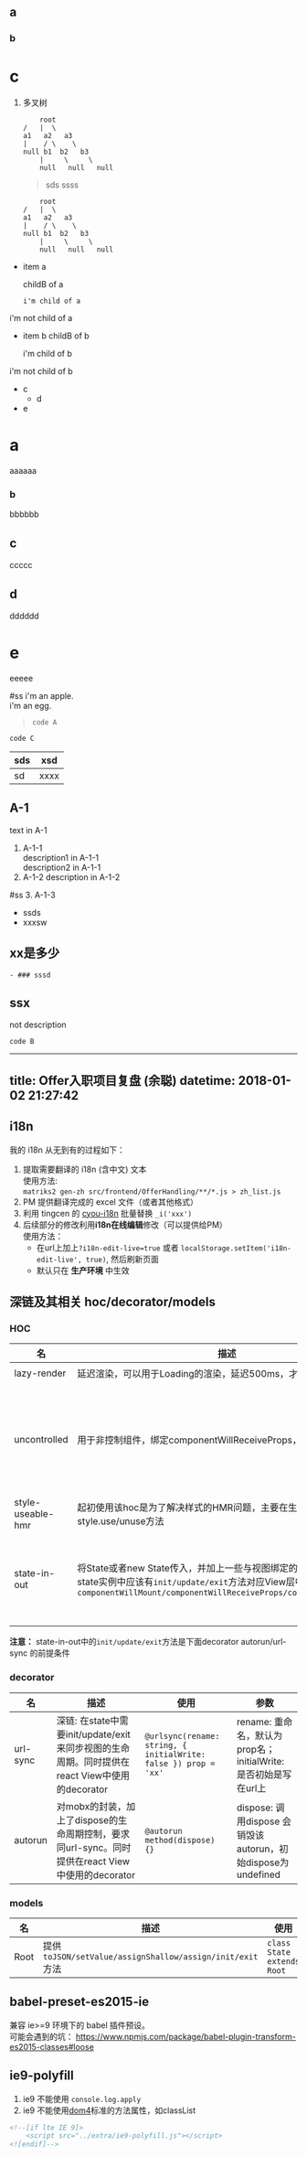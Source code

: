
## a
### b
# c

1. 多叉树  
    ```
        root
    /   |  \
    a1   a2   a3
    |    / \    \
    null b1  b2   b3
        |     \     \
        null   null   null
    ```
    
    > sds
    > ssss

    ```
        root
    /   |  \
    a1   a2   a3
    |    / \    \
    null b1  b2   b3
        |     \     \
        null   null   null
    ```

- item a<space><space>

    childB of a

  ```
  i'm child of a
  ```

i'm not child of a

- item b
    childB of b

    i'm child of b


i'm not child of b


- c
   - d
 - e

# a   
aaaaaa

### b 
bbbbbb
## c  
ccccc
## d 
dddddd 
# e   
eeeee

#ss
i'm an apple.     
i'm an egg.       
> ```             
> code A           
> ```      
```
code C
```

|sds|xsd|
|--|:--:|
|sd|xxxx|

 ## A-1             
                  
text in A-1       
                  
1. A-1-1           
description1 in A-1-1   
description2 in A-1-1
2. A-1-2
description in A-1-2

#ss
3. A-1-3

 - ssds  
  - xxxsw 
## xx是多少
    - ### sssd

## ssx
not description

~~~
code B
~~~

---
title: Offer入职项目复盘 (余聪)
datetime: 2018-01-02 21:27:42
---

## i18n

我的 i18n 从无到有的过程如下：  
1. 提取需要翻译的 i18n (含中文) 文本  
    使用方法:  
     `matriks2 gen-zh src/frontend/OfferHandling/**/*.js > zh_list.js`
2. PM 提供翻译完成的 excel 文件（或者其他格式）
3. 利用 tingcen 的 [cyou-i18n](https://www.npmjs.com/package/cyou-i18n) 批量替换 `_i('xxx')`
4. 后续部分的修改利用**i18n在线编辑**修改（可以提供给PM）  
    使用方法：
    - 在url上加上`?i18n-edit-live=true` 或者 `localStorage.setItem('i18n-edit-live', true)`, 然后刷新页面
    - 默认只在 **生产环境** 中生效


## 深链及其相关 hoc/decorator/models

### HOC

|名|描述|使用|参数|
|--|-----|---|--|
|lazy-render|延迟渲染，可以用于Loading的渲染，延迟500ms，才真正显示Loading| `@lazyrender(timeout: number)`|timeout: 800|
|uncontrolled|用于非控制组件，绑定componentWillReceiveProps，同步props到state| `@uncontrolled(...name: oneOfType([array, string))`|name: 需要绑定的props的keyName，可以是string，array；如需将props.a 同步到 state.b，则传入['a', 'b']|
|style-useable-hmr|起初使用该hoc是为了解决样式的HMR问题，主要在生命周期中绑定style.use/unuse方法|`@suh(style: object)`|style: usable 的 style 对象|
|state-in-out|将State或者new State传入，并加上一些与视图绑定的生命周期钩子，state实例中应该有`init/update/exit`方法对应View层中的`componentWillMount/componentWillReceiveProps/componentWillUnmont`|`@sio(ClassOrInstance, name: string, initialData)`|ClassOrInstance可以是方法或者State实例；name是绑定在View中的key名，默认为`localState`|
**注意：** state-in-out中的`init/update/exit`方法是下面decorator autorun/url-sync 的前提条件

### decorator

|名|描述|使用|参数
|-|----|----|---
|url-sync|深链: 在state中需要init/update/exit来同步视图的生命周期。同时提供在react View中使用的decorator|`@urlsync(rename: string, { initialWrite: false }) prop = 'xx'`|rename: 重命名，默认为prop名；initialWrite: 是否初始是写在url上
|autorun| 对mobx的封装，加上了dispose的生命周期控制，要求同url-sync。同时提供在react View中使用的decorator|`@autorun method(dispose) {}`|dispose: 调用dispose 会销毁该autorun，初始dispose为undefined

### models

|名|描述|使用
|-|----|----
|Root|提供`toJSON/setValue/assignShallow/assign/init/exit`方法| `class State extends Root`

## babel-preset-es2015-ie

兼容 ie>=9 环境下的 babel 插件预设。  
可能会遇到的坑：
https://www.npmjs.com/package/babel-plugin-transform-es2015-classes#loose

## ie9-polyfill

1. ie9 不能使用 `console.log.apply`
2. ie9 不能使用[dom4](https://www.w3.org/TR/dom/)标准的方法属性，如classList

```html
<!--[if lte IE 9]>
    <script src="../extra/ie9-polyfill.js"></script>
<![endif]-->
```









